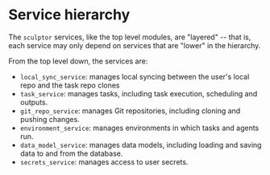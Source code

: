 # Service hierarchy

The `sculptor` services, like the top level modules, are "layered" --
that is, each service may only depend on services that are "lower" in the hierarchy.

From the top level down, the services are:

- `local_sync_service`: manages local syncing between the user's local repo and the task repo clones
- `task_service`: manages tasks, including task execution, scheduling and outputs.
- `git_repo_service`: manages Git repositories, including cloning and pushing changes.
- `environment_service`: manages environments in which tasks and agents run.
- `data_model_service`: manages data models, including loading and saving data to and from the database.
- `secrets_service`: manages access to user secrets.

